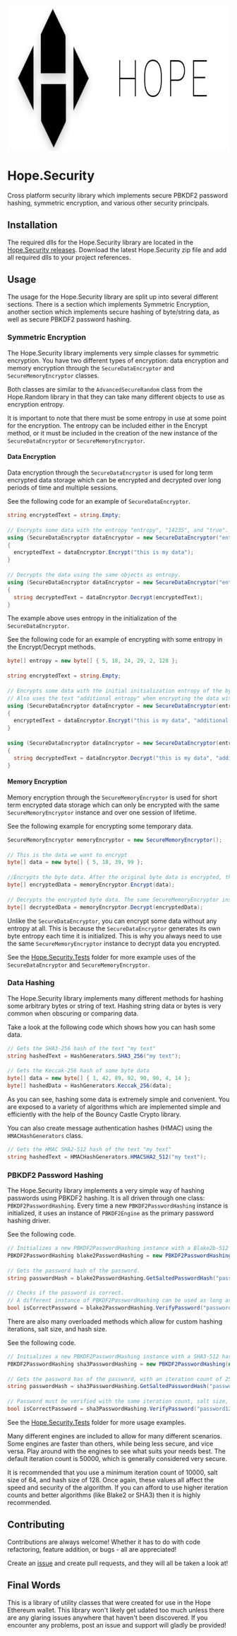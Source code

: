 <p align="center">
  <img src="Hope.Security/Hope_Background.png?raw=true" alt="Hope" align="center" width="785px" height="328px"/>
</p>

# Hope.Security

Cross platform security library which implements secure PBKDF2 password hashing, symmetric encryption, and various other security principals.

## Installation

The required dlls for the Hope.Security library are located in the [Hope.Security releases](https://github.com/HopeWallet/Hope.Security/releases). Download the latest Hope.Security zip file and add all required dlls to your project references.

## Usage

The usage for the Hope.Security library are split up into several different sections. There is a section which implements Symmetric Encryption, another section which implements secure hashing of byte/string data, as well as secure PBKDF2 password hashing.

### Symmetric Encryption

The Hope.Security library implements very simple classes for symmetric encryption. You have two different types of encryption: data encryption and memory encryption through the ```SecureDataEncryptor``` and ```SecureMemoryEncryptor``` classes.

Both classes are similar to the ```AdvancedSecureRandom``` class from the Hope.Random library in that they can take many different objects to use as encryption entropy.

It is important to note that there must be some entropy in use at some point for the encryption. The entropy can be included either in the Encrypt method, or it must be included in the creation of the new instance of the ```SecureDataEncryptor``` or ```SecureMemoryEncryptor```.

#### Data Encryption

Data encryption through the ```SecureDataEncryptor``` is used for long term encrypted data storage which can be encrypted and decrypted over long periods of time and multiple sessions.

See the following code for an example of ```SecureDataEncryptor```.

```c#
string encryptedText = string.Empty;

// Encrypts some data with the entropy "entropy", "14235", and "true".
using (SecureDataEncryptor dataEncryptor = new SecureDataEncryptor("entropy", 14235, true));
{
  encryptedText = dataEncryptor.Encrypt("this is my data");
}

// Decrypts the data using the same objects as entropy.
using (SecureDataEncryptor dataEncryptor = new SecureDataEncryptor("entropy", 14235, true));
{
  string decryptedText = dataEncryptor.Decrypt(encryptedText);
}
```

The example above uses entropy in the initialization of the ```SecureDataEncryptor```.

See the following code for an example of encrypting with some entropy in the Encrypt/Decrypt methods.

```c#
byte[] entropy = new byte[] { 5, 18, 24, 29, 2, 128 };

string encryptedText = string.Empty;

// Encrypts some data with the initial initialization entropy of the byte data, as well as some arbitrary text "238hwuosdfouh".
// Also uses the text "additional entropy" when encrypting the data with the Encrypt method.
using (SecureDataEncryptor dataEncryptor = new SecureDataEncryptor(entropy, "238hwuosdfouh"))
{
  encryptedText = dataEncryptor.Encrypt("this is my data", "additional entropy");
}

using (SecureDataEncryptor dataEncryptor = new SecureDataEncryptor(entropy, "238hwuosdfouh"))
{
  string decryptedText = dataEncryptor.Decrypt("this is my data", "additional entropy");
}
```

#### Memory Encryption

Memory encryption through the ```SecureMemoryEncryptor``` is used for short term encrypted data storage which can only be encrypted with the same ```SecureMemoryEncryptor``` instance and over one session of lifetime.

See the following example for encrypting some temporary data.

```c#
SecureMemoryEncryptor memoryEncryptor = new SecureMemoryEncryptor();

// This is the data we want to encrypt
byte[] data = new byte[] { 5, 18, 39, 99 };

//Encrypts the byte data. After the original byte data is encrypted, the original data array is empty and contains no data at all.
byte[] encryptedData = memoryEncryptor.Encrypt(data);

// Decrypts the encrypted byte data. The same SecureMemoryEncryptor instance must be used to decrypt.
byte[] decryptedData = memoryEncryptor.Decrypt(encryptedData);
```

Unlike the ```SecureDataEncryptor```, you can encrypt some data without any entropy at all. This is because the ```SecureDataEncryptor``` generates its own byte entropy each time it is initialized. This is why you always need to use the same ```SecureMemoryEncryptor``` instance to decrypt data you encrypted.

See the [Hope.Security.Tests](https://github.com/HopeWallet/Hope.Security/tree/master/Hope.Security/Hope.Security.Tests) folder for more example uses of the ```SecureDataEncryptor``` and ```SecureMemoryEncryptor```.

### Data Hashing

The Hope.Security library implements many different methods for hashing some arbitrary bytes or string of text. Hashing string data or bytes is very common when obscuring or comparing data.

Take a look at the following code which shows how you can hash some data.

```c#
// Gets the SHA3-256 hash of the text "my text"
string hashedText = HashGenerators.SHA3_256("my text");

// Gets the Keccak-256 hash of some byte data
byte[] data = new byte[] { 1, 42, 89, 92, 90, 90, 4, 14 };
byte[] hashedData = HashGenerators.Keccak_256(data);
```

As you can see, hashing some data is extremely simple and convenient. You are exposed to a variety of algorithms which are implemented simple and efficiently with the help of the Bouncy Castle Crypto library.

You can also create message authentication hashes (HMAC) using the ```HMACHashGenerators``` class.

```c#
// Gets the HMAC SHA2-512 hash of the text "my text"
string hashedText = HMACHashGenerators.HMACSHA2_512("my text");
```

### PBKDF2 Password Hashing

The Hope.Security library implements a very simple way of hashing passwords using PBKDF2 hashing. It is all driven through one class: ```PBKDF2PasswordHashing```. Every time a new ```PBKDF2PasswordHashing``` instance is initialized, it uses an instance of ```PBKDF2Engine``` as the primary password hashing driver. 

See the following code.

```c#
// Initializes a new PBKDF2PasswordHashing instance with a Blake2b-512 hashing engine.
PBKDF2PasswordHashing blake2PasswordHashing = new PBKDF2PasswordHashing(new Blake2b_512_Engine());

// Gets the password hash of the password.
string passwordHash = blake2PasswordHashing.GetSaltedPasswordHash("password123");

// Checks if the password is correct.
// A different instance of PBKDF2PasswordHashing can be used as long as the same algorithm is used.
bool isCorrectPassword = blake2PasswordHashing.VerifyPassword("password123", passwordHash);
```

There are also many overloaded methods which allow for custom hashing iterations, salt size, and hash size.

See the following code.

```c#
// Initializes a new PBKDF2PasswordHashing instance with a SHA3-512 hashing engine.
PBKDF2PasswordHashing sha3PasswordHashing = new PBKDF2PasswordHashing(new SHA3_512_Engine());

// Gets the password has of the password, with an iteration count of 2500, salt size of 256, and hash size of 512.
string passwordHash = sha3PasswordHashing.GetSaltedPasswordHash("password123", 2500, 256, 512);

// Password must be verified with the same iteration count, salt size, and hash size.
bool isCorrectPassword = sha3PasswordHashing.VerifyPassword("password123", passwordHash, 2500, 256, 512);
```

See the [Hope.Security.Tests](https://github.com/HopeWallet/Hope.Security/tree/master/Hope.Security/Hope.Security.Tests) folder for more usage examples.

Many different engines are included to allow for many different scenarios. Some engines are faster than others, while being less secure, and vice versa. Play around with the engines to see what suits your needs best. The default iteration count is 50000, which is generally considered very secure. 

It is recommended that you use a minimum iteration count of 10000, salt size of 64, and hash size of 128. Once again, these values all affect the speed and security of the algorithm. If you can afford to use higher iteration counts and better algorithms (like Blake2 or SHA3) then it is highly recommended.

## Contributing

Contributions are always welcome! Whether it has to do with code refactoring, feature addition, or bugs - all are appreciated!

Create an [issue](https://github.com/HopeWallet/Hope.Security/issues) and create pull requests, and they will all be taken a look at!

## Final Words

This is a library of utility classes that were created for use in the Hope Ethereum wallet. This library won't likely get udated too much unless there are any glaring issues anywhere that haven't been discovered. If you encounter any problems, post an issue and support will gladly be provided!
